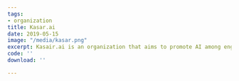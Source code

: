 ```yaml
---
tags:
- organization
title: Kasar.ai
date: 2019-05-15
image: "/media/kasar.png"
excerpt: Kasair.ai is an organization that aims to promote AI among engineering students.
code: ''
download: ''

---
```


